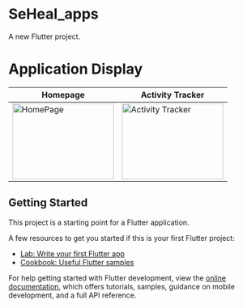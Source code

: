 # SeHeal_apps

A new Flutter project.

# Application Display
| Homepage | Activity Tracker |
|----------|-------------------|
| <img src="https://github.com/Fadhelikhsan/seheal_apps/assets/155938694/6c999c14-9f21-4878-8bda-29c1534593bb" alt="HomePage" width="200" height="150"> | <img src="https://github.com/Fadhelikhsan/seheal_apps/assets/155938694/07a34c96-886e-401e-9069-6445f6bb51a0" alt="Activity Tracker" width="200" height="150"> |

## Getting Started

This project is a starting point for a Flutter application.

A few resources to get you started if this is your first Flutter project:

- [Lab: Write your first Flutter app](https://docs.flutter.dev/get-started/codelab)
- [Cookbook: Useful Flutter samples](https://docs.flutter.dev/cookbook)

For help getting started with Flutter development, view the
[online documentation](https://docs.flutter.dev/), which offers tutorials,
samples, guidance on mobile development, and a full API reference.
